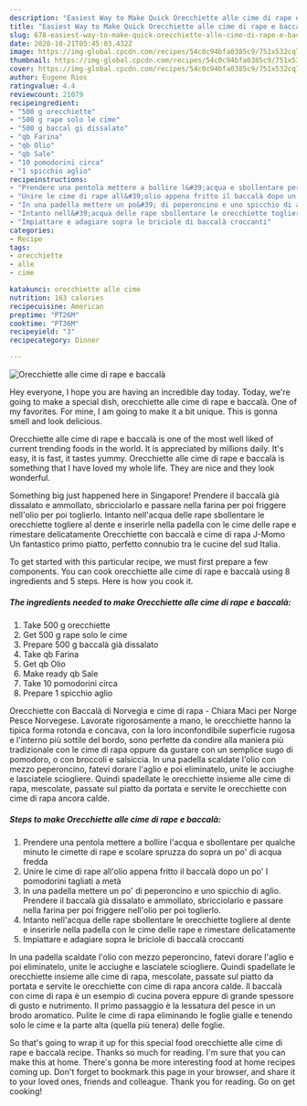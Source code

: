 ```yaml
---
description: "Easiest Way to Make Quick Orecchiette alle cime di rape e baccalà"
title: "Easiest Way to Make Quick Orecchiette alle cime di rape e baccalà"
slug: 678-easiest-way-to-make-quick-orecchiette-alle-cime-di-rape-e-baccala
date: 2020-10-21T05:45:03.432Z
image: https://img-global.cpcdn.com/recipes/54c0c94bfa0385c9/751x532cq70/orecchiette-alle-cime-di-rape-e-baccala-recipe-main-photo.jpg
thumbnail: https://img-global.cpcdn.com/recipes/54c0c94bfa0385c9/751x532cq70/orecchiette-alle-cime-di-rape-e-baccala-recipe-main-photo.jpg
cover: https://img-global.cpcdn.com/recipes/54c0c94bfa0385c9/751x532cq70/orecchiette-alle-cime-di-rape-e-baccala-recipe-main-photo.jpg
author: Eugene Rios
ratingvalue: 4.4
reviewcount: 21079
recipeingredient:
- "500 g orecchiette"
- "500 g rape solo le cime"
- "500 g baccal gi dissalato"
- "qb Farina"
- "qb Olio"
- "qb Sale"
- "10 pomodorini circa"
- "1 spicchio aglio"
recipeinstructions:
- "Prendere una pentola mettere a bollire l&#39;acqua e sbollentare per qualche minuto le cimette di rape e scolare spruzza do sopra un po&#39; di acqua fredda"
- "Unire le cime di rape all&#39;olio appena fritto il baccalà dopo un po&#39; I pomodorini tagliati a metà"
- "In una padella mettere un po&#39; di peperoncino e uno spicchio di aglio. Prendere il baccalà già dissalato e ammollato, sbricciolarlo e passare nella farina per poi friggere nell&#39;olio per poi toglierlo."
- "Intanto nell&#39;acqua delle rape sbollentare le orecchiette togliere al dente e inserirle nella padella con le cime delle rape e rimestare delicatamente"
- "Impiattare e adagiare sopra le briciole di baccalà croccanti"
categories:
- Recipe
tags:
- orecchiette
- alle
- cime

katakunci: orecchiette alle cime 
nutrition: 163 calories
recipecuisine: American
preptime: "PT26M"
cooktime: "PT36M"
recipeyield: "3"
recipecategory: Dinner

---
```



![Orecchiette alle cime di rape e baccalà](https://img-global.cpcdn.com/recipes/54c0c94bfa0385c9/751x532cq70/orecchiette-alle-cime-di-rape-e-baccala-recipe-main-photo.jpg)

Hey everyone, I hope you are having an incredible day today. Today, we're going to make a special dish, orecchiette alle cime di rape e baccalà. One of my favorites. For mine, I am going to make it a bit unique. This is gonna smell and look delicious.

Orecchiette alle cime di rape e baccalà is one of the most well liked of current trending foods in the world. It is appreciated by millions daily. It's easy, it is fast, it tastes yummy. Orecchiette alle cime di rape e baccalà is something that I have loved my whole life. They are nice and they look wonderful.

Something big just happened here in Singapore! Prendere il baccalà già dissalato e ammollato, sbricciolarlo e passare nella farina per poi friggere nell&#39;olio per poi toglierlo. Intanto nell&#39;acqua delle rape sbollentare le orecchiette togliere al dente e inserirle nella padella con le cime delle rape e rimestare delicatamente Orecchiette con baccalà e cime di rapa J-Momo Un fantastico primo piatto, perfetto connubio tra le cucine del sud Italia.


To get started with this particular recipe, we must first prepare a few components. You can cook orecchiette alle cime di rape e baccalà using 8 ingredients and 5 steps. Here is how you cook it.

<!--inarticleads1-->

##### The ingredients needed to make Orecchiette alle cime di rape e baccalà:

1. Take 500 g orecchiette
1. Get 500 g rape solo le cime
1. Prepare 500 g baccalà già dissalato
1. Take qb Farina
1. Get qb Olio
1. Make ready qb Sale
1. Take 10 pomodorini circa
1. Prepare 1 spicchio aglio


Orecchiette con Baccalà di Norvegia e cime di rapa - Chiara Maci per Norge Pesce Norvegese. Lavorate rigorosamente a mano, le orecchiette hanno la tipica forma rotonda e concava, con la loro inconfondibile superficie rugosa e l&#39;interno più sottile del bordo, sono perfette da condire alla maniera più tradizionale con le cime di rapa oppure da gustare con un semplice sugo di pomodoro, o con broccoli e salsiccia. In una padella scaldate l&#39;olio con mezzo peperoncino, fatevi dorare l&#39;aglio e poi eliminatelo, unite le acciughe e lasciatele sciogliere. Quindi spadellate le orecchiette insieme alle cime di rapa, mescolate, passate sul piatto da portata e servite le orecchiette con cime di rapa ancora calde. 

<!--inarticleads2-->

##### Steps to make Orecchiette alle cime di rape e baccalà:

1. Prendere una pentola mettere a bollire l&#39;acqua e sbollentare per qualche minuto le cimette di rape e scolare spruzza do sopra un po&#39; di acqua fredda
1. Unire le cime di rape all&#39;olio appena fritto il baccalà dopo un po&#39; I pomodorini tagliati a metà
1. In una padella mettere un po&#39; di peperoncino e uno spicchio di aglio. Prendere il baccalà già dissalato e ammollato, sbricciolarlo e passare nella farina per poi friggere nell&#39;olio per poi toglierlo.
1. Intanto nell&#39;acqua delle rape sbollentare le orecchiette togliere al dente e inserirle nella padella con le cime delle rape e rimestare delicatamente
1. Impiattare e adagiare sopra le briciole di baccalà croccanti


In una padella scaldate l&#39;olio con mezzo peperoncino, fatevi dorare l&#39;aglio e poi eliminatelo, unite le acciughe e lasciatele sciogliere. Quindi spadellate le orecchiette insieme alle cime di rapa, mescolate, passate sul piatto da portata e servite le orecchiette con cime di rapa ancora calde. Il baccalà con cime di rapa è un esempio di cucina povera eppure di grande spessore di gusto e nutrimento. Il primo passaggio è la lessatura del pesce in un brodo aromatico. Pulite le cime di rapa eliminando le foglie gialle e tenendo solo le cime e la parte alta (quella più tenera) delle foglie. 

So that's going to wrap it up for this special food orecchiette alle cime di rape e baccalà recipe. Thanks so much for reading. I'm sure that you can make this at home. There's gonna be more interesting food at home recipes coming up. Don't forget to bookmark this page in your browser, and share it to your loved ones, friends and colleague. Thank you for reading. Go on get cooking!
